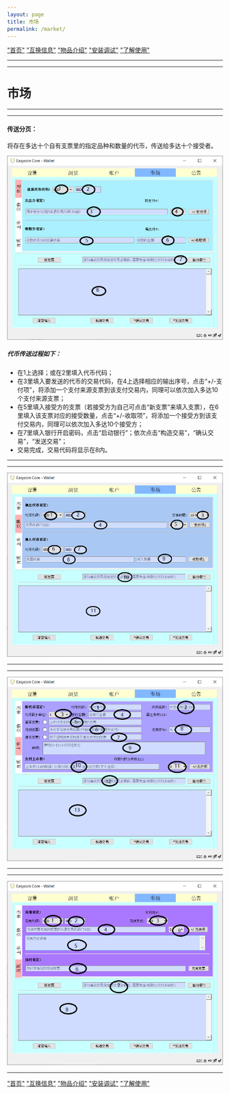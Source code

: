 ```yaml
---
layout: page
title: 市场
permalink: /market/
---
```


["首页"](https://ubarterchain.github.io/) ["互换信息"](/info/)  ["物品介绍"](/list/)   ["安装调试"](/install/)   ["了解使用"](/learn/) 

---
---

# 市场 #

---
---

#### 传送分页： ####
将存在多达十个自有支票里的指定品种和数量的代币，传送给多达十个接受者。

<div class='fig figcenter fighighlight'>
  <img src='/41.png'>
</div>

##### 代币传送过程如下： #####
- 在1上选择；或在2里填入代币代码；
- 在3里填入要发送的代币的交易代码，在4上选择相应的输出序号，点击“+/-支付项”，将添加一个支付来源支票到该支付交易内，同理可以依次加入多达10个支付来源支票；
- 在5里填入接受方的支票（若接受方为自己可点击“新支票”来填入支票），在6里填入该支票对应的接受数量，点击“+/-收取项”，将添加一个接受方到该支付交易内，同理可以依次加入多达10个接受方；
- 在7里填入银行开启密码，点击“启动银行”；依次点击“构造交易”，“确认交易”，“发送交易”；
- 交易完成，交易代码将显示在8内。
                     
---
---

<div class='fig figcenter fighighlight'>
  <img src='/42.png'>
</div>

---
---

<div class='fig figcenter fighighlight'>
  <img src='/43.png'>
</div>

---
---

<div class='fig figcenter fighighlight'>
  <img src='/44.png'>
</div>

---

["首页"](https://ubarterchain.github.io/) ["互换信息"](/info/)  ["物品介绍"](/list/)   ["安装调试"](/install/)   ["了解使用"](/learn/) 
